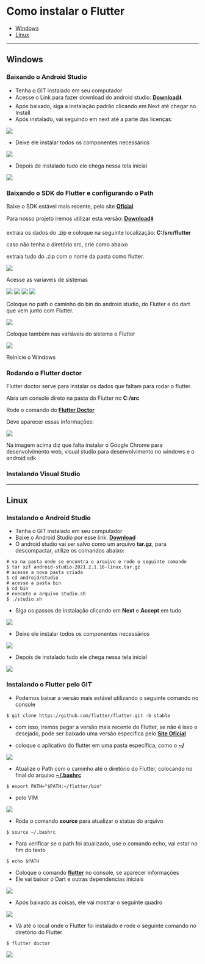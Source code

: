 # Como instalar o Flutter

* [Windows](#Windows)
* [Linux](#Linux)

---

## Windows


### Baixando o Android Studio

* Tenha o GIT instalado em seu computador
* Acesse o Link para fazer download do android studio: [**Download**⬇️](https://developer.android.com/studio/?hl=pt-pt)
* Após baixado, siga a instalação padrão clicando em Next até chegar no Install
* Após instalado, vai seguindo em next até a parte das licenças:

<img src="../resources/images/installation/flutter/licencas_android.png">

* Deixe ele instalar todos os componentes necessários

<img src="../resources/images/installation/flutter/instalando_componentes.png">

* Depois de instalado tudo ele chega nessa tela inicial

<img src="../resources/images/installation/flutter/pagina_inicial.png">


### Baixando o SDK do Flutter e configurando o Path

Baixe o SDK estável mais recente, pelo site [**Oficial**](https://docs.flutter.dev/get-started/install/windows#get-the-flutter-sdk)

Para nosso projeto iremos utilizar esta versão: [**Download**⬇️](https://storage.googleapis.com/flutter_infra_release/releases/stable/windows/flutter_windows_3.0.5-stable.zip)

extraia os dados do .zip e coloque na seguinte localização: **C:/src/flutter**

caso não tenha o diretório src, crie como abaixo

extraia tudo do .zip com o nome da pasta como flutter.

<img src="../resources/images/installation/flutter/criando_src.png">

Acesse as variaveis de sistemas

<img src="../resources/images/installation/flutter/editar_variaveis_find.png">

<img src="../resources/images/installation/flutter/acessar_variaveis_ambiente.png">

<img src="../resources/images/installation/flutter/editando_path.png">

<img src="../resources/images/installation/flutter/variaveis_clique.png">

Coloque no path o caminho do bin do android studio, do Flutter e do dart que vem junto com Flutter.

<img src="../resources/images/installation/flutter/colocando_variavel_path_flutter.png">

Coloque também nas variáveis do sistema o Flutter

<img src="../resources/images/installation/flutter/colocando_variavel_path_sistema_flutter.png">

Reinicie o Windows

### Rodando o Flutter doctor

Flutter doctor serve para instalar os dados que faltam para rodar o flutter.

Abra um console direto na pasta do Flutter no **C:/src**

Rode o comando do [**Flutter Doctor**]()

Deve aparecer essas informações:

<img src="../resources/images/installation/flutter/console_flutter_doctor.png">

Na imagem acima diz que falta instalar o Google Chrome para desenvolvimento web, visual studio para desenvolvimento no windows e o android sdk

### Instalando Visual Studio


---

## Linux

### Instalando o Android Studio

* Tenha o GIT instalado em seu computador
* Baixe o Android Studio por esse link: [**Download**](https://developer.android.com/studio/?hl=pt-pt)
* O android studio vai ser salvo como um arquivo **tar.gz**, para descompactar, utilize os comandos abaixo:

```shell
# va na pasta onde se encontra o arquivo e rode o seguinte comando
$ tar xzf android-studio-2021.2.1.16-linux.tar.gz
# acesse a nova pasta criada
$ cd android/studio
# acesse a pasta bin
$ cd bin
# execute o arquivo studio.sh
$ ./studio.sh
```

* Siga os passos de instalação clicando em **Next** e **Accept** em tudo

<img src="../resources/images/installation/flutter/licencas_android.png">

* Deixe ele instalar todos os componentes necessários

<img src="../resources/images/installation/flutter/instalando_componentes.png">

* Depois de instalado tudo ele chega nessa tela inicial

<img src="../resources/images/installation/flutter/pagina_inicial.png">

### Instalando o Flutter pelo GIT

* Podemos baixar a versão mais estável utilizando o seguinte comando no console

```shell
$ git clone https://github.com/flutter/flutter.git -b stable
```

* com isso, iremos pegar a versão mais recente do Flutter, se não é isso o desejado, pode ser baixado uma versão específica pelo [**Site Oficial**](https://docs.flutter.dev/get-started/install/linux)

* coloque o aplicativo do flutter em uma pasta específica, como o [**~/**]()

<img src="../resources/images/installation/flutter/install_linux_flutter.png">

* Atualize o Path com o caminho até o diretório do Flutter, colocando no final do arquivo [**~/.bashrc**]()

```shell
$ export PATH="$PATH:~/flutter/bin"
```

* pelo VIM

<img src="../resources/images/installation/flutter/adicionando_export.png">

* Rode o comando **source** para atualizar o status do arquivo

```shell
$ source ~/.bashrc
```

* Para verificar se o path foi atualizado, use o comando echo, vai estar no fim do texto

```shell
$ echo $PATH
```

* Coloque o comando [**flutter**]() no console, se aparecer informações
* Ele vai baixar o Dart e outras dependencias iniciais

<img src="../resources/images/installation/flutter/install_dart_linux.png">

* Após baixado as coisas, ele vai mostrar o seguinte quadro

<img src="../resources/images/installation/flutter/install_linux_flutter.png">

* Vá até o local onde o Flutter foi instalado e rode o seguinte comando no diretório do Flutter

```shell
$ flutter doctor
```

<img src="../resources/images/installation/flutter/flutter_doctor_linux.png">


